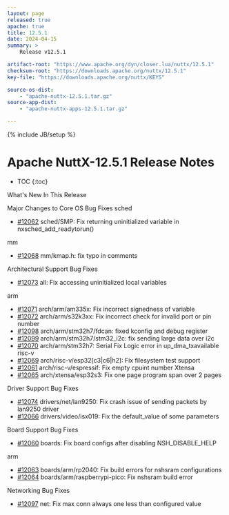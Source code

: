 ```yaml
---
layout: page
released: true
apache: true
title: 12.5.1
date: 2024-04-15
summary: >
    Release v12.5.1

artifact-root: "https://www.apache.org/dyn/closer.lua/nuttx/12.5.1"
checksum-root: "https://downloads.apache.org/nuttx/12.5.1"
key-file: "https://downloads.apache.org/nuttx/KEYS"

source-os-dist:
    - "apache-nuttx-12.5.1.tar.gz"
source-app-dist:
    - "apache-nuttx-apps-12.5.1.tar.gz"

---
```



<!--
{% comment %}
Licensed to the Apache Software Foundation (ASF) under one or more
contributor license agreements.  See the NOTICE file distributed with
this work for additional information regarding copyright ownership.
The ASF licenses this file to you under the Apache License, Version 2.0
(the "License"); you may not use this file except in compliance with
the License.  You may obtain a copy of the License at

http://www.apache.org/licenses/LICENSE-2.0

Unless required by applicable law or agreed to in writing, software
distributed under the License is distributed on an "AS IS" BASIS,
WITHOUT WARRANTIES OR CONDITIONS OF ANY KIND, either express or implied.
See the License for the specific language governing permissions and
limitations under the License.
{% endcomment %}
-->

{% include JB/setup %}

# Apache NuttX-12.5.1 Release Notes
* TOC
{:toc}


What's New In This Release

Major Changes to Core OS
Bug Fixes
sched
* [#12062](https://github.com/apache/nuttx/pull/12062) sched/SMP: Fix returning uninitialized variable in nxsched_add_readytorun()

mm
* [#12068](https://github.com/apache/nuttx/pull/12068) mm/kmap.h: fix typo in comments

Architectural Support
Bug Fixes
* [#12073](https://github.com/apache/nuttx/pull/12073) all: Fix accessing uninitialized local variables

arm
* [#12071](https://github.com/apache/nuttx/pull/12071) arch/arm/am335x: Fix incorrect signedness of variable
* [#12072](https://github.com/apache/nuttx/pull/12072) arch/arm/s32k3xx: Fix incorrect check for invalid port or pin number
* [#12098](https://github.com/apache/nuttx/pull/12098) arch/arm/stm32h7/fdcan: fixed kconfig and debug register
* [#12099](https://github.com/apache/nuttx/pull/12099) arch/arm/stm32h7/stm32_i2c: fix sending large data over i2c
* [#12070](https://github.com/apache/nuttx/pull/12070) arch/arm/stm32h7: Serial Fix Logic error in up_dma_txavailable
risc-v
* [#12069](https://github.com/apache/nuttx/pull/12069) arch/risc-v/esp32[c3|c6|h2]: Fix filesystem test support
* [#12061](https://github.com/apache/nuttx/pull/12061) arch/risc-v/espressif: Fix empty cpuint number
Xtensa
* [#12065](https://github.com/apache/nuttx/pull/12065) arch/xtensa/esp32s3: Fix one page program span over 2 pages

Driver Support
Bug Fixes
* [#12074](https://github.com/apache/nuttx/pull/12074) drivers/net/lan9250: Fix crash issue of sending packets by lan9250 driver
* [#12066](https://github.com/apache/nuttx/pull/12066) drivers/video/isx019: Fix the default_value of some parameters

Board Support
Bug Fixes
* [#12060](https://github.com/apache/nuttx/pull/12060) boards: Fix board configs after disabling NSH_DISABLE_HELP

arm
* [#12063](https://github.com/apache/nuttx/pull/12063) boards/arm/rp2040: Fix build errors for nshsram configurations
* [#12064](https://github.com/apache/nuttx/pull/12064) boards/arm/raspberrypi-pico: Fix nshsram build error

Networking
Bug Fixes
* [#12097](https://github.com/apache/nuttx/pull/12097) net: Fix max conn always one less than configured value
